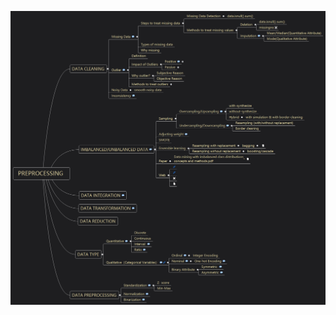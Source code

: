 ![Picture](https://github.com/pku-H2R/AI-ML-DL-Material/blob/master/Mind%20Map/Preprocessing%20.png)
